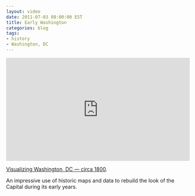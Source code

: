 ```yaml
---
layout: video
date: 2011-07-03 08:00:00 EST
title: Early Washington
categories: blog
tags:
- history
- Washington, DC
---
```


<iframe width="500" height="281" src="http://www.youtube.com/embed/eKY45I9Bsho?rel=0" frameborder="0">Early DC.</iframe>

[Visualizing Washington, DC — circa 1800](http://www.maproomblog.com/2011/06/visualizing_early_washington.php).

An impressive use of historic maps and data to rebuild the look of the Capital during its early years.
